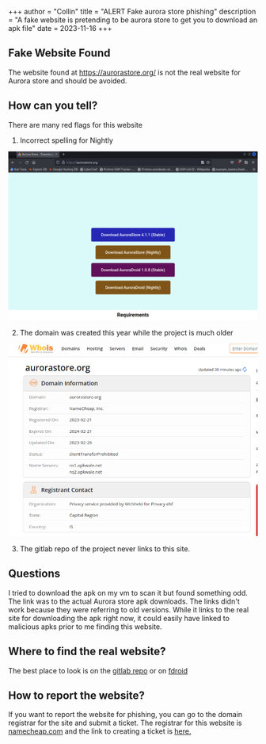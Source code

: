 +++
author = "Collin"
title = "ALERT Fake aurora store phishing"
description = "A fake website is pretending to be aurora store to get you to download an apk file"
date = 2023-11-16
+++

## Fake Website Found

The website found at https://aurorastore.org/ is not the real website for Aurora store and should be avoided.

## How can you tell?

There are many red flags for this website

1. Incorrect spelling for Nightly

![fake website typo](images/aurorastoretypo.png)

2. The domain was created this year while the project is much older

![fake website whois](images/aurorawhois.png)

3. The gitlab repo of the project never links to this site.

## Questions

I tried to download the apk on my vm to scan it but found something odd. The link was to the actual Aurora store apk downloads. The links didn't work because they were referring to old versions. While it links to the real site for downloading the apk right now, it could easily have linked to malicious apks prior to me finding this website.

## Where to find the real website?

The best place to look is on the [gitlab repo](https://gitlab.com/AuroraOSS/AuroraStore) or on [fdroid](https://f-droid.org/packages/com.aurora.store/)

## How to report the website?

If you want to report the website for phishing, you can go to the domain registrar for the site and submit a ticket. The registrar for this website is [namecheap.com](https://www.namecheap.com/) and the link to creating a ticket is [here.](https://support.namecheap.com/index.php?/Tickets/Submit)
